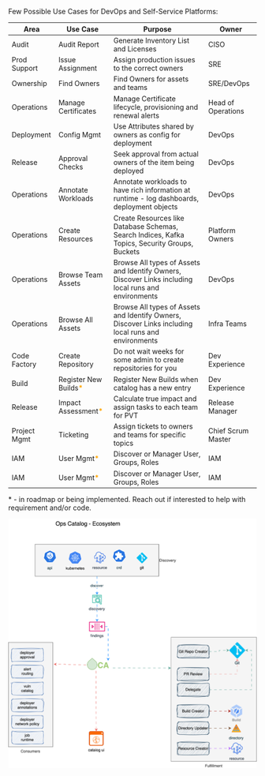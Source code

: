 

Few Possible Use Cases for DevOps and Self-Service Platforms:

|Area|Use Case|Purpose|Owner|
|---|---|---|---|
|Audit|Audit Report|Generate Inventory List and Licenses|CISO|
|Prod Support|Issue Assignment|Assign production issues to the correct owners|SRE|
|Ownership|Find Owners|Find Owners for assets and teams|SRE/DevOps|
|Operations|Manage Certificates|Manage Certificate lifecycle, provisioning and renewal alerts|Head of Operations|
|Deployment|Config Mgmt|Use Attributes shared by owners as config for deployment|DevOps|
|Release|Approval Checks|Seek approval from actual owners of the item being deployed|DevOps|
|Operations|Annotate Workloads|Annotate workloads to have rich information at runtime - log dashboards, deployment objects|DevOps|
|Operations|Create Resources|Create Resources like Database Schemas, Search Indices, Kafka Topics, Security Groups, Buckets|Platform Owners|
|Operations|Browse Team Assets|Browse All types of Assets and Identify Owners, Discover Links including local runs and environments|DevOps|
|Operations|Browse All Assets|Browse All types of Assets and Identify Owners, Discover Links including local runs and environments|Infra Teams|
|Code Factory|Create Repository|Do not wait weeks for some admin to create repositories for you|Dev Experience|
|Build|Register New Builds<font style="font-weight:bold" color="orange">*</font>|Register New Builds when catalog has a new entry|Dev Experience|
|Release|Impact Assessment<font style="font-weight:bold" color="orange">*</font>|Calculate true impact and assign tasks to each team for PVT|Release Manager|
|Project Mgmt|Ticketing|Assign tickets to owners and teams for specific topics|Chief Scrum Master|
|IAM|User Mgmt<font style="font-weight:bold" color="orange">*</font>|Discover or Manager User, Groups, Roles|IAM|
|IAM|User Mgmt<font style="font-weight:bold" color="orange">*</font>|Discover or Manager User, Groups, Roles|IAM|


\* - in roadmap or being implemented. Reach out if interested to help with requirement and/or code.

![Ops Catalog Use Cases](./assets/images/opsusecases.svg)
